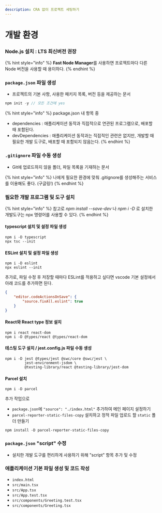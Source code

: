 ```yaml
---
description: CRA 없이 프로젝트 세팅하기
---
```


# 개발 환경

### Node.js 설치 : LTS 최신버전 권장

{% hint style="info" %}
**Fast Node Manager**를 사용하면 프로젝트마다 다른 Node 버전을 사용할 때 용이하다.
{% endhint %}



### `package.json` 파일 생성

* 프로젝트의 기본 사항, 사용한 패키지 목록, 버전 등을 제공하는 문서

```typescript
npm init -y // 모든 조건에 yes
```

{% hint style="info" %}
package.json 내 항목 중

* dependencies : 애플리케이션 동작과 직접적으로 연관된 프로그램으로, 배포할 때 포함된다.
* devDependencies : 애플리케이션 동작과는 직접적인 관련은 없지만, 개발할 때 필요한 개발 도구로, 배포할 때 포함되지 않음는다.
{% endhint %}



### `.gitignore` 파일 수동 생성

* Git에 업로드하지 않을 폴더, 파일 목록을 기재하는 문서

{% hint style="info" %}
나에게 필요한 환경에 맞춰 .gitignore를 생성해주는 서비스를 이용해도 좋다. (구글링!)
{% endhint %}



### 필요한 개발 프로그램 및 도구 설치

{% hint style="info" %}
참고로 _npm install --save-dev_ 나 _npm i -D_ 로 설치한 개발도구는 npx 명령어를 사용할 수 있다.
{% endhint %}

#### typescript 설치 및 설정 파일 생성

```
npm i -D typescript
npx tsc --init
```

#### ESLint 설치 및 설정 파일 생성

```
npm i -D eslint
npx eslint --init
```

추가로, 파일 수정 후 저장할 때마다 ESLint를 적용하고 싶다면 vscode 기본 설정에서 아래 코드를 추가하면 된다.

```json
{
    "editor.codeActionsOnSave": {
        "source.fixAll.eslint": true
    }
}
```

#### React와 React type 정보 설치

```
npm i react react-dom
npm i -D @types/react @types/react-dom
```

#### 테스팅 도구 설치 / jest.config.js 파일 수동 생성

```
npm i -D jest @types/jest @swc/core @swc/jest \
         jest-environment-jsdom \
         @testing-library/react @testing-library/jest-dom
```

#### Parcel 설치

```
npm i -D parcel
```

추가 작업으로

* `package.json`에 `"source": "./index.html"` 추가하여 메인 페이지 설정하기
* `parcel-reporter-static-files-copy` 설치하고 정적 파일 업로드 할 `static` 폴더 만들기&#x20;

```
npm install -D parcel-reporter-static-files-copy
```



### `package.json` "script" 수정

* 설치한 개발 도구를 편리하게 사용하기 위해 "script" 항목 추가 및 수정



### 애플리케이션 기본 파일 생성 및 코드 작성

* `index.html`
* `src/main.tsx`
* `src/App.tsx`
* `src/App.test.tsx`
* `src/components/Greeting.test.tsx`
* `src/components/Greeting.tsx`
